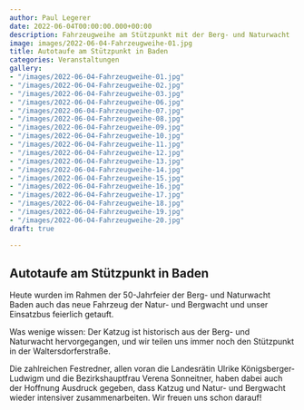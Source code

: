 ```yaml
---
author: Paul Legerer
date: 2022-06-04T00:00:00.000+00:00
description: Fahrzeugweihe am Stützpunkt mit der Berg- und Naturwacht
image: images/2022-06-04-Fahrzeugweihe-01.jpg
title: Autotaufe am Stützpunkt in Baden
categories: Veranstaltungen
gallery:
- "/images/2022-06-04-Fahrzeugweihe-01.jpg"
- "/images/2022-06-04-Fahrzeugweihe-02.jpg"
- "/images/2022-06-04-Fahrzeugweihe-03.jpg"
- "/images/2022-06-04-Fahrzeugweihe-06.jpg"
- "/images/2022-06-04-Fahrzeugweihe-07.jpg"
- "/images/2022-06-04-Fahrzeugweihe-08.jpg"
- "/images/2022-06-04-Fahrzeugweihe-09.jpg"
- "/images/2022-06-04-Fahrzeugweihe-10.jpg"
- "/images/2022-06-04-Fahrzeugweihe-11.jpg"
- "/images/2022-06-04-Fahrzeugweihe-12.jpg"
- "/images/2022-06-04-Fahrzeugweihe-13.jpg"
- "/images/2022-06-04-Fahrzeugweihe-14.jpg"
- "/images/2022-06-04-Fahrzeugweihe-15.jpg"
- "/images/2022-06-04-Fahrzeugweihe-16.jpg"
- "/images/2022-06-04-Fahrzeugweihe-17.jpg"
- "/images/2022-06-04-Fahrzeugweihe-18.jpg"
- "/images/2022-06-04-Fahrzeugweihe-19.jpg"
- "/images/2022-06-04-Fahrzeugweihe-20.jpg"
draft: true

---
```

## Autotaufe am Stützpunkt in Baden

Heute wurden im Rahmen der 50-Jahrfeier der Berg- und Naturwacht Baden auch das neue Fahrzeug der Natur- und Bergwacht und unser Einsatzbus feierlich getauft.

Was wenige wissen: Der Katzug ist historisch aus der Berg- und Naturwacht hervorgegangen, und wir teilen uns immer noch den Stützpunkt in der Waltersdorferstraße.

Die zahlreichen Festredner, allen voran die Landesrätin Ulrike Königsberger-Ludwigm und die Bezirkshauptfrau Verena Sonneitner, haben dabei auch der Hoffnung Ausdruck gegeben, dass Katzug und Natur- und Bergwacht wieder intensiver zusammenarbeiten. Wir freuen uns schon darauf!